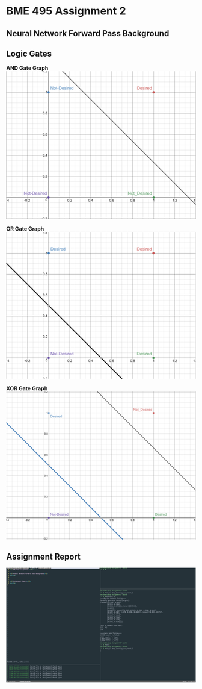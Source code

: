 <h1>BME 495 Assignment 2</h1>

<h2>Neural Network Forward Pass Background</h2>
<p></p>

<h2>Logic Gates</h2>
<strong>AND Gate Graph</strong>
<img src="images/AND.png">

<strong>OR Gate Graph</strong>
<img src="images/OR.png">

<strong>XOR Gate Graph</strong>
<img src="images/XOR.png">


<h2>Assignment Report</h2>
<p></p>
<img src="images/running_test.gif">
